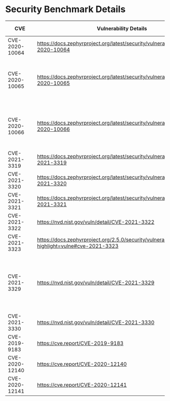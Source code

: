 # Security Benchmark Details
|&nbsp;&nbsp;&nbsp;&nbsp;&nbsp;CVE&nbsp;&nbsp;&nbsp;&nbsp;&nbsp;|	Vulnerability Details |	SDK Version | Architecture | MCU | MCU Details | Sample used |
|-----|-----------------------|-------------|--------------|-----|-------------|-------------|
| CVE-2020-10064 | https://docs.zephyrproject.org/latest/security/vulnerabilities.html#cve-2020-10064 | Zephyr 2.2.0 | ARM | SAM4E Xplained Pro | https://docs.zephyrproject.org/2.2.0/boards/arm/sam4e_xpro/doc/index.html | net/sockets/echo_client, net/sockets/echo_server |
| CVE-2020-10065 | https://docs.zephyrproject.org/latest/security/vulnerabilities.html#cve-2020-10065 | Zephyr 2.2.0 | ARM | ST Disco L475 IOT01 | https://docs.zephyrproject.org/2.2.0/boards/arm/disco_l475_iot1/doc/index.html | bluetooth/peripheral, bluetooth/peripheral_csc, bluetooth/peripheral_dis, bluetooth/peripheral_esp, bluetooth/peripheral_hids, bluetooth/peripheral_hr, bluetooth/peripheral_ht |
| CVE-2020-10066 | https://docs.zephyrproject.org/latest/security/vulnerabilities.html#cve-2020-10066 | Zephyr 2.2.0 | ARM | ST Disco L475 IOT01 | https://docs.zephyrproject.org/2.2.0/boards/arm/disco_l475_iot1/doc/index.html | bluetooth/peripheral, bluetooth/peripheral_csc, bluetooth/peripheral_dis, bluetooth/peripheral_esp, bluetooth/peripheral_hids, bluetooth/peripheral_hr, bluetooth/peripheral_ht |
| CVE-2021-3319 | https://docs.zephyrproject.org/latest/security/vulnerabilities.html#cve-2021-3319	| Zephyr 2.4.0 | ARM | SAM4S Xplained | https://docs.zephyrproject.org/2.4.0/boards/arm/sam4s_xplained/doc/index.html | net/sockets/echo_client, net/sockets/echo_server |
| CVE-2021-3320	| https://docs.zephyrproject.org/latest/security/vulnerabilities.html#cve-2021-3320	| Zephyr 2.4.0 | ARM | SAM4S Xplained | https://docs.zephyrproject.org/2.4.0/boards/arm/sam4s_xplained/doc/index.html | net/sockets/echo_client, net/sockets/echo_server |
| CVE-2021-3321 | https://docs.zephyrproject.org/latest/security/vulnerabilities.html#cve-2021-3321 | Zephyr 2.4.0 | ARM | SAM4S Xplained | https://docs.zephyrproject.org/2.4.0/boards/arm/sam4s_xplained/doc/index.html | net/sockets/echo_client, net/sockets/echo_server |
| CVE-2021-3322 | https://nvd.nist.gov/vuln/detail/CVE-2021-3322 | Zephyr 2.4.0 | ARM | SAM4S Xplained | https://docs.zephyrproject.org/2.4.0/boards/arm/sam4s_xplained/doc/index.html | net/sockets/echo_client, net/sockets/echo_server |
| CVE-2021-3323 | https://docs.zephyrproject.org/2.5.0/security/vulnerabilities.html?highlight=vulne#cve-2021-3323 | Zephyr 2.4.0 | ARM | SAM4S Xplained | https://docs.zephyrproject.org/2.4.0/boards/arm/sam4s_xplained/doc/index.html | net/sockets/echo_client, net/sockets/echo_server |
| CVE-2021-3329 | https://nvd.nist.gov/vuln/detail/CVE-2021-3329 | Zephyr 2.4.0 | ARM | ST Disco L475 IOT01, nRF52840 DK | https://docs.zephyrproject.org/latest/boards/arm/nrf52840dk_nrf52840/doc/index.html https://docs.zephyrproject.org/latest/boards/arm/disco_l475_iot1/doc/index.html | bluetooth/peripheral, bluetooth/peripheral_csc, bluetooth/peripheral_dis, bluetooth/peripheral_esp, bluetooth/peripheral_hids, bluetooth/peripheral_hr, bluetooth/peripheral_ht, bluetooth/peripheral_sc_only, bluetooth/st_ble_sensor |
| CVE-2021-3330 | https://nvd.nist.gov/vuln/detail/CVE-2021-3330 | Zephyr 2.4.0 | ARM | SAM4S Xplained | https://docs.zephyrproject.org/2.4.0/boards/arm/sam4s_xplained/doc/index.html | net/sockets/echo_client, net/sockets/echo_server |
| CVE-2019-9183 | https://cve.report/CVE-2019-9183 | Contiki-ng v4.4 | ARM | TI cc2538 development kit | https://docs.contiki-ng.org/en/develop/doc/platforms/cc2538dk.html | hello-world with bug injected |
| CVE-2020-12140 | https://cve.report/CVE-2020-12140 | Contiki-ng v4.4 | ARM | TI cc26x0 and cc13x0 platforms | https://docs.contiki-ng.org/en/develop/doc/platforms/srf06-cc26xx.html | ble-ipv6, hello-world with bug injected |
| CVE-2020-12141 | https://cve.report/CVE-2020-12141 | Contiki-ng v4.4 | ARM | TI cc2538 development kit | https://docs.contiki-ng.org/en/develop/doc/platforms/cc2538dk.html| snmp-server with bug injected |
